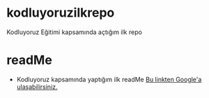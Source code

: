 # kodluyoruzilkrepo
Kodluyoruz Eğitimi kapsamında açtığım ilk repo
# readMe
- Kodluyoruz kapsamında yaptığım ilk readMe
[Bu linkten Google'a ulaşabilirsiniz.](www.google.com/)
